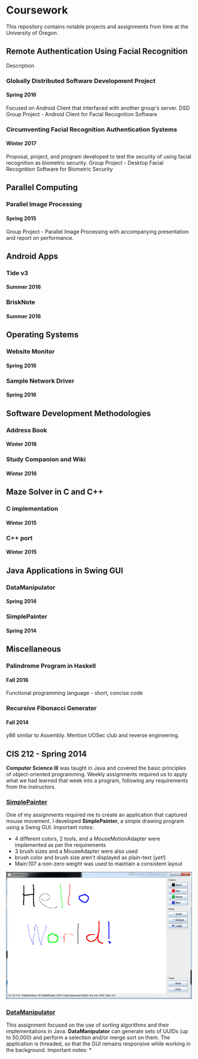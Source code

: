 # Coursework
This repository contains notable projects and assignments from time at the University of Oregon.

## Remote Authentication Using Facial Recognition
Description

### Globally Distributed Software Development Project
#### Spring 2016
Focused on Android Client that interfaced with another group's server. 
DSD Group Project - Android Client for Facial Recognition Software
	
### Circumventing Facial Recognition Authentication Systems
#### Winter 2017
Proposal, project, and program developed to test the security of using facial recognition as biometric security.
Group Project - Desktop Facial Recognition Software for Biometric Security


## Parallel Computing
### Parallel Image Processing
#### Spring 2015
Group Project - Parallel Image Processing with accompanying presentation and report on performance.

	
## Android Apps

### Tide v3
#### Summer 2016

### BriskNote
#### Summer 2016


## Operating Systems

### Website Monitor
#### Spring 2016

### Sample Network Driver
#### Spring 2016


## Software Development Methodologies

### Address Book
#### Winter 2016

### Study Companion and Wiki
#### Winter 2016


## Maze Solver in C and C++

### C implementation
#### Winter 2015

### C++ port
#### Winter 2015


## Java Applications in Swing GUI

### DataManipulator
#### Spring 2014

### SimplePainter
#### Spring 2014


## Miscellaneous

### Palindrome Program in Haskell
#### Fall 2016
Functional programming language - short, concise code

### Recursive Fibonacci Generator
#### Fall 2014
y86 similar to Assembly. Mention UOSec club and reverse engineering.
	

	

## CIS 212 - Spring 2014
__Computer Science III__ was taught in Java and covered the basic principles of object-oriented programming. Weekly assignments required us to apply what we had learned that week into a program, following any requirements from the instructors.

### [SimplePainter](SimplePainter/)
One of my assignments required me to create an application that captured mouse movement. I developed __SimplePainter__, a simple drawing program using a Swing GUI. Important notes:
* 4 different colors, 2 tools, and a MouseMotionAdapter were implemented as per the requirements
* 3 brush sizes and a MouseAdapter were also used
* brush color and brush size aren't displayed as plain-text (_yet!_)
* Main:107 a non-zero weight was used to maintain a consistent layout

![SimplePainter](/SimplePainter/preview.png)

### [DataManipulator](DataManipulator/)
This assignment focused on the use of sorting algorithms and their implementations in Java. __DataManipulator__ can generate sets of UUIDs (up to 50,000) and perform a selection and/or merge sort on them. The application is threaded, so that the GUI remains responsive while working in the background. Important notes:
* 